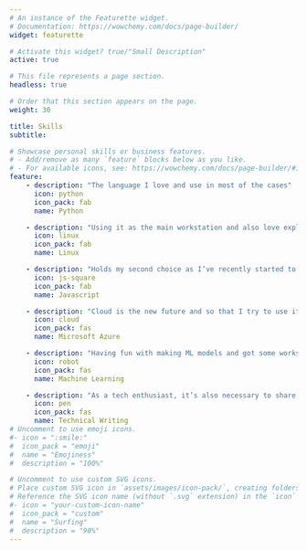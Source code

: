 ```yaml
---
# An instance of the Featurette widget.
# Documentation: https://wowchemy.com/docs/page-builder/
widget: featurette

# Activate this widget? true/"Small Description"
active: true

# This file represents a page section.
headless: true

# Order that this section appears on the page.
weight: 30

title: Skills
subtitle:

# Showcase personal skills or business features.
# - Add/remove as many `feature` blocks below as you like.
# - For available icons, see: https://wowchemy.com/docs/page-builder/#icons
feature:
    - description: "The language I love and use in most of the cases"
      icon: python
      icon_pack: fab
      name: Python

    - description: "Using it as the main workstation and also love explore more"
      icon: linux
      icon_pack: fab
      name: Linux

    - description: "Holds my second choice as I’ve recently started to explore more"
      icon: js-square
      icon_pack: fab
      name: Javascript

    - description: "Cloud is the new future and so that I try to use it for deploying my application whenever possible"
      icon: cloud
      icon_pack: fas
      name: Microsoft Azure

    - description: "Having fun with making ML models and got some works published as well"
      icon: robot
      icon_pack: fas
      name: Machine Learning

    - description: "As a tech enthusiast, it’s also necessary to share knowledge besides gaining"
      icon: pen
      icon_pack: fas
      name: Technical Writing
# Uncomment to use emoji icons.
#- icon = ":smile:"
#  icon_pack = "emoji"
#  name = "Emojiness"
#  description = "100%"

# Uncomment to use custom SVG icons.
# Place custom SVG icon in `assets/images/icon-pack/`, creating folders if necessary.
# Reference the SVG icon name (without `.svg` extension) in the `icon` field.
#- icon = "your-custom-icon-name"
#  icon_pack = "custom"
#  name = "Surfing"
#  description = "90%"
---
```


